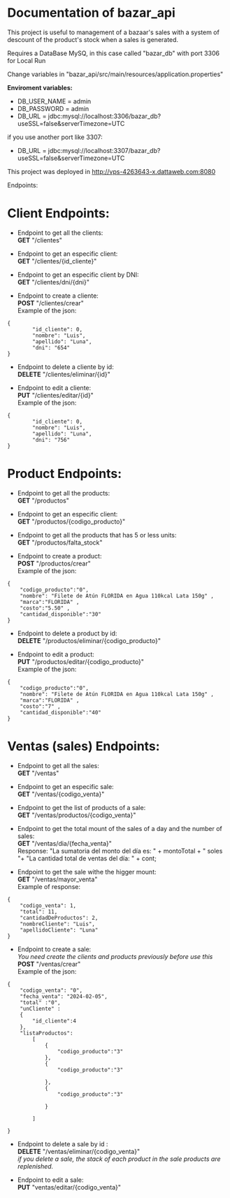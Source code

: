 # **Documentation of bazar_api**
This project is useful to management of a bazaar's sales with a system of descount of the product's stock when a sales is generated.

Requires a DataBase MySQ, in this case called "bazar_db" with port 3306 for Local Run

Change variables in "bazar_api/src/main/resources/application.properties"

**Enviroment variables: <br>**
- DB_USER_NAME = admin <br>
- DB_PASSWORD = admin <br>
- DB_URL = jdbc:mysql://localhost:3306/bazar_db?useSSL=false&serverTimezone=UTC

if you use another port like 3307: <br>
- DB_URL = jdbc:mysql://localhost:3307/bazar_db?useSSL=false&serverTimezone=UTC

This project was deployed in http://vps-4263643-x.dattaweb.com:8080

Endpoints:


# Client Endpoints:
- Endpoint to get all the clients: <br>
**GET** "/clientes"

- Endpoint to get an especific client: <br>
**GET** "/clientes/{id_cliente}"

- Endpoint to get an especific client by DNI: <br>
**GET** "/clientes/dni/{dni}"

- Endpoint to create a cliente: <br>
**POST** "/clientes/crear"  <br>
Example of the json:

```
{
        "id_cliente": 0,
        "nombre": "Luis",
        "apellido": "Luna",
        "dni": "654"
}
```
- Endpoint to delete a cliente by id: <br>
**DELETE** "/clientes/eliminar/{id}"

- Endpoint to edit a cliente: <br>
**PUT** "/clientes/editar/{id}"  <br>
Example of the json:

```
{
        "id_cliente": 0,
        "nombre": "Luis",
        "apellido": "Luna",
        "dni": "756"
}
```

# Product Endpoints:
- Endpoint to get all the products: <br>
**GET** "/productos"

- Endpoint to get an especific client: <br>
**GET** "/productos/{codigo_producto}"

- Endpoint to get all the products that has 5 or less units: <br>
**GET** "/productos/falta_stock"

- Endpoint to create a product: <br>
**POST** "/productos/crear"  <br>
Example of the json: 

```
{
    "codigo_producto":"0",  
    "nombre": "Filete de Atún FLORIDA en Agua 110kcal Lata 150g" ,
    "marca":"FLORIDA" ,
    "costo":"5.50" ,
    "cantidad_disponible":"30"
}
```
- Endpoint to delete a product by id: <br>
**DELETE** "/productos/eliminar/{codigo_producto}"

- Endpoint to edit a product: <br>
**PUT** "/productos/editar/{codigo_producto}"  <br>
Example of the json:

```
{
    "codigo_producto":"0",  
    "nombre": "Filete de Atún FLORIDA en Agua 110kcal Lata 150g" ,
    "marca":"FLORIDA" ,
    "costo":"7" ,
    "cantidad_disponible":"40"
}
```
# Ventas (sales) Endpoints:
- Endpoint to get all the sales: <br>
**GET** "/ventas"

- Endpoint to get an especific sale: <br>
**GET** "/ventas/{codigo_venta}"

- Endpoint to get the list of products of a sale: <br>
**GET** "/ventas/productos/{codigo_venta}"

- Endpoint to get the total mount of the sales of a day and the number of sales: <br>
**GET** "/ventas/dia/{fecha_venta}"  <br>
Response: "La sumatoria del monto del día es: " + montoTotal + " soles <br>"+
               "La cantidad total de ventas del día: " + cont;

- Endpoint to get the sale withe the higger mount: <br>
**GET** "/ventas/mayor_venta"  <br>
Example of response:
```
{
    "codigo_venta": 1,
    "total": 11,
    "cantidadDeProductos": 2,
    "nombreCliente": "Luis",
    "apellidoCliente": "Luna"
}
```
  
- Endpoint to create a sale: <br>
*You need create the clients and products previously before use this* <br>
**POST** "/ventas/crear"  <br>
Example of the json:

```
{
    "codigo_venta": "0",
    "fecha_venta": "2024-02-05",
    "total" :"0",
    "unCliente" :
    {
        "id_cliente":4
    },
    "listaProductos": 
        [
            {           
                "codigo_producto":"3"
            },
            {           
                "codigo_producto":"3"

            },
            {           
                "codigo_producto":"3"

            }

        ]
    
}
```
- Endpoint to delete a sale by id : <br>
**DELETE** "/ventas/eliminar/{codigo_venta}" <br>
*if you delete a sale, the stack of each product in the sale products are replenished.*

- Endpoint to edit a sale: <br>
**PUT** "ventas/editar/{codigo_venta}"














